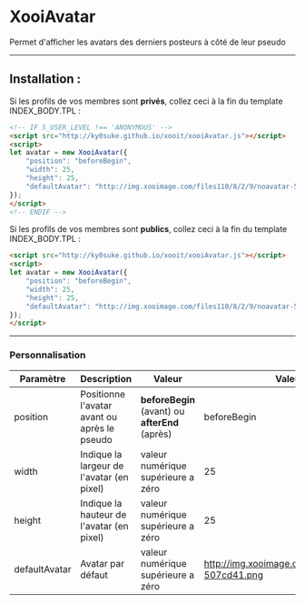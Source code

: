 # XooiAvatar

Permet d'afficher les avatars des derniers posteurs à côté de leur pseudo

___


## Installation :

Si les profils de vos membres sont **privés**, collez ceci à la fin du template INDEX_BODY.TPL :

```html
<!-- IF S_USER_LEVEL !== 'ANONYMOUS' -->
<script src="http://ky0suke.github.io/xooit/xooiAvatar.js"></script>
<script>
let avatar = new XooiAvatar({
    "position": "beforeBegin",
    "width": 25,
    "height": 25,
    "defaultAvatar": "http://img.xooimage.com/files110/8/2/9/noavatar-507cd41.png"
});
</script>
<!-- ENDIF -->
```

Si les profils de vos membres sont **publics**, collez ceci à la fin du template INDEX_BODY.TPL :

```html
<script src="http://ky0suke.github.io/xooit/xooiAvatar.js"></script>
<script>
let avatar = new XooiAvatar({
    "position": "beforeBegin",
    "width": 25,
    "height": 25,
    "defaultAvatar": "http://img.xooimage.com/files110/8/2/9/noavatar-507cd41.png"
});
</script>
```

___


### Personnalisation

| Paramètre | Description | Valeur | Valeur par défaut |
| ------------- | --------| -------| ------------------|
| position      | Positionne l'avatar avant ou après le pseudo   | **beforeBegin** (avant) ou **afterEnd** (après) | beforeBegin |
| width         | Indique la largeur de l'avatar (en pixel)      | valeur numérique supérieure a zéro      | 25 |
| height        | Indique la hauteur de l'avatar (en pixel)      | valeur numérique supérieure a zéro      | 25 |
| defaultAvatar | Avatar par défaut                              | valeur numérique supérieure a zéro      | http://img.xooimage.com/files110/8/2/9/noavatar-507cd41.png |
